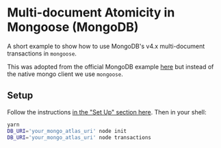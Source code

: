 # Multi-document Atomicity in Mongoose (MongoDB)

A short example to show how to use MongoDB's v4.x multi-document transactions in `mongoose`.

This was adopted from the official MongoDB example [here](https://www.mongodb.com/blog/post/quick-start-nodejs--mongodb--how-to-implement-transactions) but instead of the native mongo client we use `mongoose`.

## Setup

Follow the instructions [in the "Set Up" section here](https://www.mongodb.com/blog/post/quick-start-nodejs--mongodb--how-to-implement-transactions). Then in your shell:

```bash
yarn
DB_URI='your_mongo_atlas_uri' node init
DB_URI='your_mongo_atlas_uri' node transactions
```
